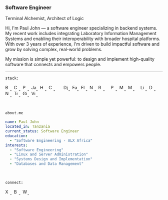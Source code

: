 <h3>Software Engineer</h3>

<p>
<span>Terminal Alchemist</span>, <span>Architect of Logic</span>
</p>

<p>
  Hi, I'm Paul John — a software engineer specializing in backend systems.
  My recent work includes integrating Laboratory Information Management Systems
  and enabling their interoperability with broader hospital platforms.
  With over 3 years of experience, I'm driven to build impactful software
  and grow by solving complex, real-world problems.
</p>

<p>
  My mission is simple yet powerful: to design and implement high-quality software
  that connects and empowers people.
</p>

<div style="border-top: 1px solid #ccc; margin-top: 10px;"></div>

`stack:`

<p>
<a href="https://www.shellscript.sh/">
  <img src="https://cdn.simpleicons.org/gnubash/222/f5f5f5" alt="Bash" title="Bash" height="16" width="16">
</a>&nbsp;
<a href="https://www.learn-c.org/">
  <img src="https://cdn.simpleicons.org/c/222/f5f5f5" alt="C" title="C" height="16" width="16">
</a>&nbsp;
<a href="https://www.python.org/">
  <img src="https://cdn.simpleicons.org/python/222/f5f5f5" alt="Python" title="Python" height="16" width="16">
</a>&nbsp;
<a href="https://javascript.info/">
  <img src="https://cdn.simpleicons.org/javascript/222/f5f5f5" alt="JavaScript" title="JavaScript" height="16" width="16">
</a>&nbsp;
<a href="https://developer.mozilla.org/en-US/docs/Web/HTML">
  <img src="https://cdn.simpleicons.org/html5/222/f5f5f5" alt="HTML" title="HTML" height="16" width="16">
</a>&nbsp;
<a href="https://developer.mozilla.org/en-US/docs/Web/CSS">
  <img src="https://cdn.simpleicons.org/css/222/f5f5f5" alt="CSS" title="CSS" height="16" width="16">
</a>&nbsp;&nbsp;&nbsp;&nbsp;
</a>&nbsp;
<a href="https://www.djangoproject.com/start/">
  <img src="https://cdn.simpleicons.org/django/222/f5f5f5" alt="Django" title="Django" height="16" width="16">
</a>&nbsp;
<a href="https://fastapi.tiangolo.com/">
  <img src="https://cdn.simpleicons.org/fastapi/222/f5f5f5" alt="FastAPI" title="FastAPI" height="16" width="16">
</a>&nbsp;
<a href="https://flask.palletsprojects.com/en/stable/">
  <img src="https://cdn.simpleicons.org/flask/222/f5f5f5" alt="Flask" title="Flask" height="16" width="16">
</a>&nbsp;
<a href="https://nodejs.org/en">
  <img src="https://cdn.simpleicons.org/nodedotjs/222/f5f5f5" alt="Node.js" title="Node.js" height="16" width="16">
</a>&nbsp;
<a href="https://react.dev/learn">
  <img src="https://cdn.simpleicons.org/react/222/f5f5f5" alt="React" title="React" height="16" width="16">
</a>&nbsp;&nbsp;&nbsp;&nbsp;
<a href="https://www.postgresqltutorial.com/">
  <img src="https://cdn.simpleicons.org/postgresql/222/f5f5f5" alt="PostgreSQL" title="PostgreSQL" height="16" width="16">
</a>&nbsp;
<a href="https://www.mysqltutorial.org/">
  <img src="https://cdn.simpleicons.org/mysql/222/f5f5f5" alt="MySQL" title="MySQL" height="16" width="16">
</a>&nbsp;
<a href="https://www.mongodb.com/">
  <img src="https://cdn.simpleicons.org/mongodb/222/f5f5f5" alt="MongoDB" title="MongoDB" height="16" width="16">
</a>&nbsp;&nbsp;&nbsp;&nbsp;
<a href="https://linuxjourney.com/">
  <img src="https://cdn.simpleicons.org/linux/222/f5f5f5" alt="Linux" title="Linux" height="16" width="16">
</a>&nbsp;
<a href="https://docs.docker.com/">
  <img src="https://cdn.simpleicons.org/docker/222/f5f5f5" alt="Docker" title="Docker" height="16" width="16">
</a>&nbsp;
<a href="https://nginx.org/en/docs/">
  <img src="https://cdn.simpleicons.org/nginx/222/f5f5f5" alt="Nginx" title="Nginx" height="16" width="16">
</a>&nbsp;
<a href="https://doc.traefik.io/traefik/">
  <img src="https://cdn.simpleicons.org/traefikproxy/222/f5f5f5" alt="Traefik Proxy" title="Traefik Proxy" height="16" width="16">
</a>&nbsp;
<a href="https://git-scm.com/doc">
  <img src="https://cdn.simpleicons.org/git/222/f5f5f5" alt="Git" title="Git" height="16" width="16">
</a>&nbsp;
<a href="https://learnvim.irian.to/">
  <img src="https://cdn.simpleicons.org/vim/222/f5f5f5" alt="Vim" title="Vim" height="16" width="16">
</a>&nbsp;
</p>

<br>

<code>about.me</code>

```yaml
name: Paul John
located_in: Tanzania
current_status: Software Engineer
education:
  - "Software Engineering - ALX Africa"
interests:
  - "Software Engineering"
  - "Linux and Server Administration"
  - "Systems Design and Implementation"
  - "Databases and Data Management"
```

<br>

<code>connect:</code>

<p>
  <a href="https://x.com/namestarlit">
    <img src="https://cdn.simpleicons.org/x/222/f5f5f5" alt="X" height="16" width="16">
  </a>&nbsp;
  <a href="https://bento.me/namestarlit">
    <img src="https://cdn.simpleicons.org/bento/222/f5f5f5" alt="Bento" height="16" width="16">
  </a>&nbsp;
  <a href="https://wakatime.com/@namestarlit">
    <img src="https://cdn.simpleicons.org/wakatime/222/f5f5f5" alt="WakaTime" height="16" width="16">
  </a>&nbsp;
</p>
